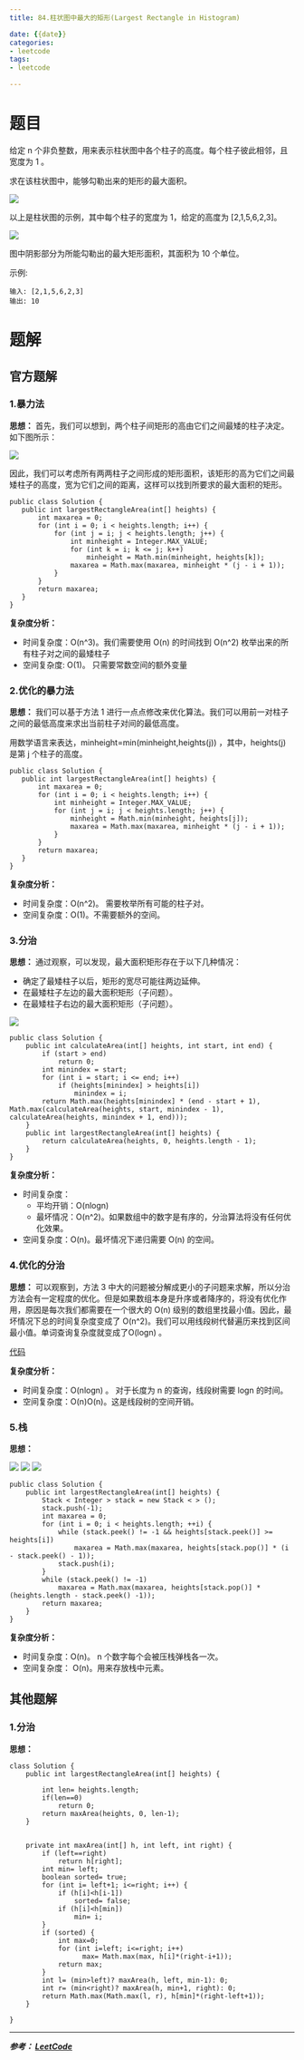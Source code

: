 ```yaml
---
title: 84.柱状图中最大的矩形(Largest Rectangle in Histogram)

date: {{date}}
categories:
- leetcode
tags:
- leetcode

---
```

# 题目

给定 n 个非负整数，用来表示柱状图中各个柱子的高度。每个柱子彼此相邻，且宽度为 1 。

求在该柱状图中，能够勾勒出来的矩形的最大面积。

![](https://assets.leetcode-cn.com/aliyun-lc-upload/uploads/2018/10/12/histogram.png)

以上是柱状图的示例，其中每个柱子的宽度为 1，给定的高度为 [2,1,5,6,2,3]。

![](https://assets.leetcode-cn.com/aliyun-lc-upload/uploads/2018/10/12/histogram_area.png)

图中阴影部分为所能勾勒出的最大矩形面积，其面积为 10 个单位。

示例:
```
输入: [2,1,5,6,2,3]
输出: 10
```


# 题解

## 官方题解
### 1.暴力法
**思想：** 首先，我们可以想到，两个柱子间矩形的高由它们之间最矮的柱子决定。如下图所示：

![](https://pic.leetcode-cn.com/0239df28a3a9d97a96c773a4b5babc59cf55219332f815eda3fc240a7d530cda-image.png)

因此，我们可以考虑所有两两柱子之间形成的矩形面积，该矩形的高为它们之间最矮柱子的高度，宽为它们之间的距离，这样可以找到所要求的最大面积的矩形。
```
public class Solution {
   public int largestRectangleArea(int[] heights) {
       int maxarea = 0;
       for (int i = 0; i < heights.length; i++) {
           for (int j = i; j < heights.length; j++) {
               int minheight = Integer.MAX_VALUE;
               for (int k = i; k <= j; k++)
                   minheight = Math.min(minheight, heights[k]);
               maxarea = Math.max(maxarea, minheight * (j - i + 1));
           }
       }
       return maxarea;
   }
}
```
**复杂度分析：**
- 时间复杂度：O(n^3)。我们需要使用 O(n) 的时间找到 O(n^2) 枚举出来的所有柱子对之间的最矮柱子
- 空间复杂度: O(1)。 只需要常数空间的额外变量

### 2.优化的暴力法
**思想：** 我们可以基于方法 1 进行一点点修改来优化算法。我们可以用前一对柱子之间的最低高度来求出当前柱子对间的最低高度。

用数学语言来表达，minheight=min(minheight,heights(j)) ，其中，heights(j) 是第 j 个柱子的高度。

```
public class Solution {
   public int largestRectangleArea(int[] heights) {
       int maxarea = 0;
       for (int i = 0; i < heights.length; i++) {
           int minheight = Integer.MAX_VALUE;
           for (int j = i; j < heights.length; j++) {
               minheight = Math.min(minheight, heights[j]);
               maxarea = Math.max(maxarea, minheight * (j - i + 1));
           }
       }
       return maxarea;
   }
}
```
**复杂度分析：**
- 时间复杂度：O(n^2)。 需要枚举所有可能的柱子对。
- 空间复杂度：O(1)。不需要额外的空间。


### 3.分治
**思想：** 通过观察，可以发现，最大面积矩形存在于以下几种情况：

- 确定了最矮柱子以后，矩形的宽尽可能往两边延伸。
- 在最矮柱子左边的最大面积矩形（子问题）。
- 在最矮柱子右边的最大面积矩形（子问题）。

![](https://pic.leetcode-cn.com/2013f70b237a16bcf8bae8f5873669b8b21d5300b2ed254adbddd2b9b577f02b-image.png)


```
public class Solution {
    public int calculateArea(int[] heights, int start, int end) {
        if (start > end)
            return 0;
        int minindex = start;
        for (int i = start; i <= end; i++)
            if (heights[minindex] > heights[i])
                minindex = i;
        return Math.max(heights[minindex] * (end - start + 1), Math.max(calculateArea(heights, start, minindex - 1), calculateArea(heights, minindex + 1, end)));
    }
    public int largestRectangleArea(int[] heights) {
        return calculateArea(heights, 0, heights.length - 1);
    }
}
```
**复杂度分析：**
- 时间复杂度：
  - 平均开销：O(nlogn)
  - 最坏情况：O(n^2)。如果数组中的数字是有序的，分治算法将没有任何优化效果。
- 空间复杂度：O(n)。最坏情况下递归需要 O(n) 的空间。


### 4.优化的分治
**思想：** 可以观察到，方法 3 中大的问题被分解成更小的子问题来求解，所以分治方法会有一定程度的优化。但是如果数组本身是升序或者降序的，将没有优化作用，原因是每次我们都需要在一个很大的 O(n) 级别的数组里找最小值。因此，最坏情况下总的时间复杂度变成了 O(n^2)。我们可以用线段树代替遍历来找到区间最小值。单词查询复杂度就变成了O(logn) 。

[代码](https://leetcode.com/problems/largest-rectangle-in-histogram/discuss/28941/segment-tree-solution-just-another-idea-onlogn-solution)

**复杂度分析：**
- 时间复杂度：O(nlogn) 。 对于长度为 n 的查询，线段树需要 logn 的时间。
- 空间复杂度：O(n)O(n)。这是线段树的空间开销。


### 5.栈
**思想：**

![](https://pic.leetcode-cn.com/eecfe2ec7c58bc2271384f6389731c655309f34cfd7dd2e91f6e6d0edf243430-image.png)
![](https://pic.leetcode-cn.com/12ccce1435f76e3ac852b574391430d01b8db7c8ef263cbe9d0f62759f7f0fdd-image.png)
![](https://pic.leetcode-cn.com/8b67a39213543ec0a0920ff8f98fad7cbc54950c92853231b64eecedde03ccc4-image.png)

```
public class Solution {
    public int largestRectangleArea(int[] heights) {
        Stack < Integer > stack = new Stack < > ();
        stack.push(-1);
        int maxarea = 0;
        for (int i = 0; i < heights.length; ++i) {
            while (stack.peek() != -1 && heights[stack.peek()] >= heights[i])
                maxarea = Math.max(maxarea, heights[stack.pop()] * (i - stack.peek() - 1));
            stack.push(i);
        }
        while (stack.peek() != -1)
            maxarea = Math.max(maxarea, heights[stack.pop()] * (heights.length - stack.peek() -1));
        return maxarea;
    }
}
```
**复杂度分析：**
- 时间复杂度：O(n)。 n 个数字每个会被压栈弹栈各一次。
- 空间复杂度： O(n)。用来存放栈中元素。


## 其他题解
### 1.分治
**思想：**

```
class Solution {
    public int largestRectangleArea(int[] heights) {

        int len= heights.length;
        if(len==0)
            return 0;
        return maxArea(heights, 0, len-1);
    }


    private int maxArea(int[] h, int left, int right) {
        if (left==right)
            return h[right];
        int min= left;
        boolean sorted= true;
        for (int i= left+1; i<=right; i++) {
            if (h[i]<h[i-1])
                sorted= false;
            if (h[i]<h[min])
                min= i;
        }
        if (sorted) {
            int max=0;
            for (int i=left; i<=right; i++)
                  max= Math.max(max, h[i]*(right-i+1));
            return max;
        }
        int l= (min>left)? maxArea(h, left, min-1): 0;
        int r= (min<right)? maxArea(h, min+1, right): 0;
        return Math.max(Math.max(l, r), h[min]*(right-left+1));
    }

}
```


---
***参考：
[LeetCode](https://leetcode-cn.com/problems/largest-rectangle-in-histogram/solution/zhu-zhuang-tu-zhong-zui-da-de-ju-xing-by-leetcode/)***
